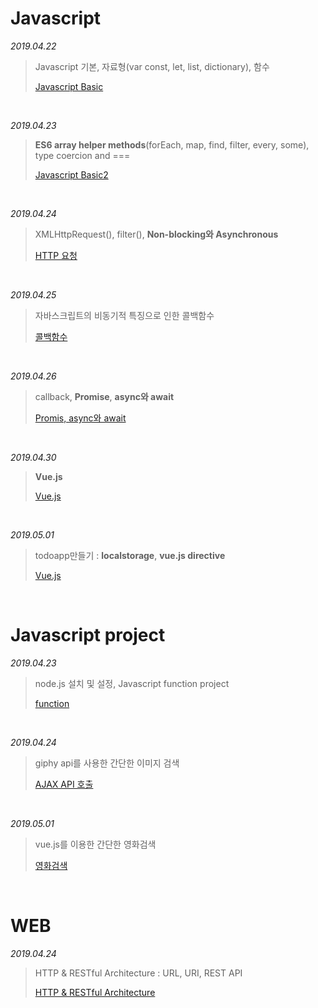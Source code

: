 # Javascript

*2019.04.22*

> Javascript 기본, 자료형(var const, let, list, dictionary), 함수
>
> [Javascript Basic](./2019-04-22-javascript.md)

<br>

*2019.04.23*

>**ES6 array helper methods**(forEach, map, find, filter, every, some),  type coercion and ===
>
> [Javascript Basic2](./2019-04-23-javascript.md)

<br>

*2019.04.24*

>XMLHttpRequest(), filter(), **Non-blocking와 Asynchronous**
>
>  [HTTP 요청](./2019-04-24-javascript.md)

<br>

*2019.04.25*

> 자바스크립트의 비동기적 특징으로 인한 콜백함수
>
>   [콜백함수](./2019-04-25-javascript.md)

<br>

*2019.04.26*

> callback, **Promise**, **async와 await**
>
>   [Promis, async와 await](./2019-04-26-javascript.md)

<br>

*2019.04.30*

> **Vue.js**
>
>   [Vue.js](./2019-04-30-vue.js.md)

<br>

*2019.05.01*

> todoapp만들기 : **localstorage**,  **vue.js directive**
>
>   [Vue.js](./2019-04-30-vue.js.md)

<br>

# Javascript project

*2019.04.23*

> node.js 설치 및 설정, Javascript function project
>
>  [function](./2019-04-23-function.md)

<br>

*2019.04.24*

>giphy api를 사용한 간단한 이미지 검색
>
>  [AJAX API 호출](./2019-04-23-AJAX_호출.md)

<br>

*2019.05.01*

> vue.js를 이용한 간단한 영화검색
>
>   [영화검색](./2019-05-01-vue.js.md)

<br>



# WEB

*2019.04.24*

> HTTP & RESTful Architecture : URL, URI, REST API
>
>   [HTTP & RESTful Architecture](./2019-04-24-http&restful)

<br>

